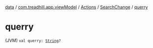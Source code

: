 [data](../../../index.md) / [com.treadhill.app.viewModel](../../index.md) / [Actions](../index.md) / [SearchChange](index.md) / [querry](./querry.md)

# querry

(JVM) `val querry: `[`String`](https://kotlinlang.org/api/latest/jvm/stdlib/kotlin/-string/index.html)`?`
